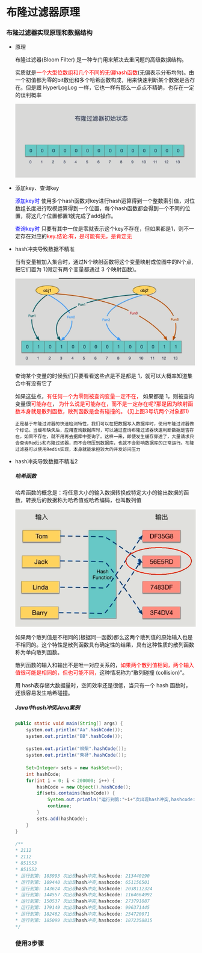 # 布隆过滤器原理

### 布隆过滤器实现原理和数据结构

- 原理

  布隆过滤器(Bloom Filter) 是一种专门用来解决去重问题的高级数据结构。

  实质就是<font color = 'red'>一个大型位数组和几个不同的无偏hash函数</font>(无偏表示分布均匀)。由一个初值都为零的bit数组和多个哈希函数构成，用来快速判断某个数据是否存在。但是跟 HyperLogLog 一样，它也一样有那么一点点不精确，也存在一定的误判概率

  ![](images/3.布隆过滤器初始状态.png)

- 添加key、查询key

  <font color = 'blue'>添加key时</font>
  使用多个hash函数对key进行hash运算得到一个整数索引值，对位数组长度进行取模运算得到一个位置，每个hash函数都会得到一个不同的位置，将这几个位置都置1就完成了add操作。

  <font color = 'blue'>查询key时</font>
  只要有其中一位是零就表示这个key不存在，但如果都是1，则不一定存在对应的<font color = 'red'>key.结论:有，是可能有无，是肯定无</font>

- hash冲突导致数据不精准

  当有变量被加入集合时，通过N个映射函数将这个变量映射成位图中的N个点,把它们置为 1(假定有两个变量都通过 3 个映射函数)。

  ![](images/4.hash映射.png)

  查询某个变量的时候我们只要看看这些点是不是都是 1，就可以大概率知道集合中有没有它了

  如果这些点，<font color = 'red'>有任何一个为零则被查询变量一定不在，</font>
  如果都是 1，则被查询变量很<font color = 'red'>可能存在</font>，
  <font color = 'red'>为什么说是可能存在，而不是一定存在呢?那是因为映射函数本身就是散列函数，散列函数是会有碰撞的。 (见上图3号坑两个对象都1)</font>

  ```text
  正是基于布隆过滤器的快速检测特性，我们可以在把数据写入数据库时，使用布隆过滤器做个标记。当缓布缺失后，应用查询数据库时，可以通过查询布隆过滤器快速判断数据是否存在。如果不存在，就不用再去据库中查询了。这样一来，即使发生缓存穿透了，大量请求只会查询Redis和布隆过滤器，而不会积压到数据库，也就不会影响数据库的正常运行。布隆过滤器可以使用Redis实现，本身就能承担较大的并发访问压力
  ```

- hash冲突导致数据不精准2

  ##### 哈希函数

  哈希函数的概念是：将任意大小的输入数据转换成特定大小的输出数据的函数，转换后的数据称为哈希值或哈希编码，也叫散列值

  ![](images/5.哈希函数.jpg)

  如果两个散列值是不相同的(根据同一函数)那么这两个散列值的原始输入也是不相同的。这个特性是散列函数具有确定性的结果，具有这种性质的散列函数称为单向散列函数。

  散列函数的输入和输出不是唯一对应关系的，<font color = 'red'>如果两个散列值相同，两个输入值很可能是相同的，但也可能不同，</font>这种情况称为“散列碰撞 (collision)”。

  用 hash表存储大数据量时，空间效率还是很低，当只有一个 hash 函数时，还很容易发生哈希碰撞。

  ##### Java中hash冲突Java案例

  ```java
  public static void main(String[] args) {
      system.out.println("Aa".hashCode()); 
      system.out.println("BB".hashCode());
      
      system.out.println("柳柴".hashCode());
      system.out.println("柴柕".hashCode());
      
      Set<Integer> sets = new HashSet<>();
      int hashCode;
      for(int i = 0; i < 200000; i++) {
          hashCode = new Object().hashCode();
          if(sets.contains(hashCode)) {
              System.out.println("运行到第:"+i+"次出现hash冲突,hashcode: " + hashCode);
              continue;
          } 
          sets.add(hashCode);
      }
  }
  
  /**
  * 2112
  * 2112
  * 851553
  * 851553
  * 运行到第: 103993 次出现hash冲突,hashcode: 213440190
  * 运行到第: 109440 次出现hash冲突,nashcode: 651156501
  * 运行到第: 143624 次出现hash冲突,hashcode: 2038112324
  * 运行到第: 144557 次出现hash冲突,hashcode: 1164664992
  * 运行到第: 150537 次出现hash冲突,hashcode: 273791087
  * 运行到第: 179149 次出现hash冲突,hashcode: 996371445
  * 运行到第: 182462 次出现hash冲突,hashcode: 254720071
  * 运行到第: 185099 次出现hash冲突,hashcode: 1872358815
  */
  ```

  ### 使用3步骤

  

  











